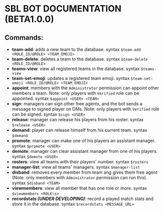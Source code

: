 # SBL BOT DOCUMENTATION (BETA1.0.0)

## Commands:

- **team-add**: adds a new team to the database. syntax `$team-add <ROLE_ID/@ROLE> <TEAM_EMOJI>`
- **team-delete**: deletes a team to the database. syntax `$team-delete <ROLE_ID/@ROLE>`
- **teams-view**: view all registered teams in the database. syntax `$teams-view`
- **team-set-emoji**: updates a registered team emoji. syntax `$team-set-emoji <ROLE_ID/@ROLE> <TEAM_EMOJI>`
- **appoint**: members with the `Administrator` permission can appoint other members a team. Note: only players with `Verified` role can be appointed. syntax `$appoint <USER> <TEAM>`
- **sign**: managers can sign other free agents, and the bot sends a message to signed player on DMs. Note: only players with `Verified` role can be signed. syntax `$sign <USER>`
- **release**: manager can release his players from his roster. syntax `$release <USER>`
- **demand**: player can release himself from his current team. syntax `$demand`
- **promote**: manager can make one of his players an assistant manager. syntax `$promote <USER>`
- **demote**: manager can clear assistant manager from one of his players. syntax `$demote <USER>`
- **rosters**: view all teams with their players' number. syntax `$rosters`
- **manager-list**: view all teams' managers. syntax `$manager-list`
- **disband**: removes every member from team ang gives them free agent (Note: only members with `Administrator` permission can run this). syntax `$disband <TEAM>`
- **viewmembers**: view all member that has one role or more. syntax `$viewmembers <ROLE\s>`
- **recordstats *(UNDER DEVELOPING)***: record a played match stats and store it in the database. syntax `$recordstats <MESSAGE_URL>`
